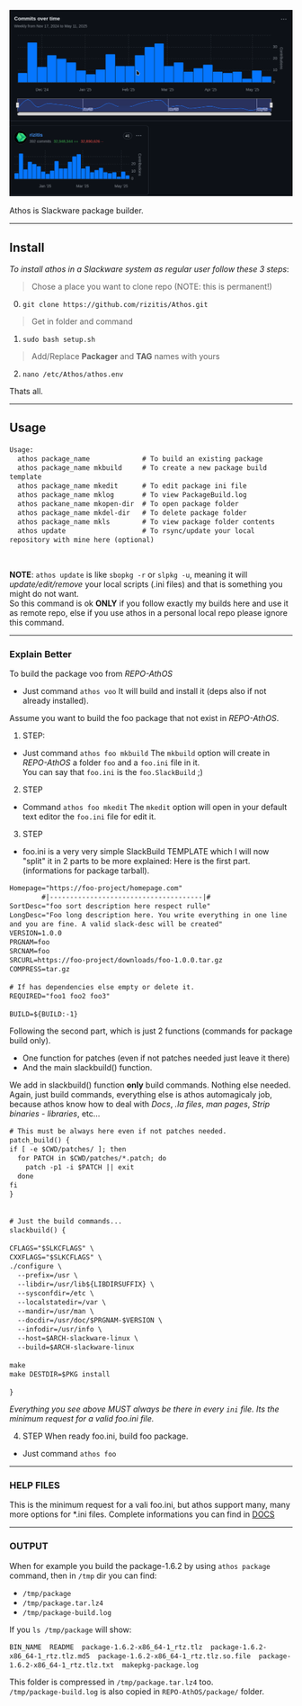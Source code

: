 ![](./IMAGES/Commitsovertime.png)

Athos is Slackware package builder.<br>

---

## Install

*To install athos in a Slackware system as regular user follow these 3 steps*:

> Chose a place you want to clone repo (NOTE: this is permanent!)
0. `git clone https://github.com/rizitis/Athos.git`
> Get in folder and command
1. `sudo bash setup.sh`
> Add/Replace **Packager** and **TAG** names with yours
2. `nano /etc/Athos/athos.env`

Thats all.

---

## Usage

```
Usage:
  athos package_name             # To build an existing package
  athos package_name mkbuild     # To create a new package build template
  athos package_name mkedit      # To edit package ini file
  athos package_name mklog       # To view PackageBuild.log
  athos packane_name mkopen-dir  # To open package folder
  athos package_name mkdel-dir   # To delete package folder
  athos package_name mkls        # To view package folder contents
  athos update                   # To rsync/update your local repository with mine here (optional)

  
```
**NOTE**: `athos update` is like `sbopkg -r` or `slpkg -u`, meaning it will *update/edit/remove* your local scripts (.ini files) and that is something you might do not want.<br>
     So this command is ok **ONLY** if you follow exactly my builds here and use it as remote repo, else if you use athos in a personal local repo please ignore this command.

- - -

### Explain Better

To build the package voo from *REPO-AthOS* 
- Just command `athos voo` 
It will build and install it (deps also if not already installed).

Assume you want to build the foo package that not exist in *REPO-AthOS*. 
1. STEP:
- Just command `athos foo mkbuild` 
The `mkbuild` option will create in *REPO-AthOS* a folder `foo` and a `foo.ini` file in it.<br>
You can say that `foo.ini` is the `foo.SlackBuild` ;)<br>

2. STEP
- Command `athos foo mkedit`
The `mkedit` option will open in your default text editor the `foo.ini` file for edit it.

3. STEP
- foo.ini is a very very simple SlackBuild TEMPLATE which I will now "split" it in 2 parts to be more explained:
Here is the first part. (informations for package tarball). <br>
```
Homepage="https://foo-project/homepage.com"
        #|--------------------------------------|#
SortDesc="foo sort description here respect rulle"
LongDesc="Foo long description here. You write everything in one line and you are fine. A valid slack-desc will be created"
VERSION=1.0.0
PRGNAM=foo
SRCNAM=foo
SRCURL=https://foo-project/downloads/foo-1.0.0.tar.gz
COMPRESS=tar.gz

# If has dependencies else empty or delete it.
REQUIRED="foo1 foo2 foo3"

BUILD=${BUILD:-1}
```

Following the second part, which is just 2 functions (commands for package build only).<br>

- One function for patches (even if not patches needed just leave it there)<br>
- And the main slackbuild() function.

We add in slackbuild() function **only** build commands. Nothing else needed.<br> 
Again, just build commands, everything else is athos automagicaly job, because athos know how to deal with *Docs*, *.la files*, *man pages*, *Strip binaries - libraries*, etc...

```
# This must be always here even if not patches needed.
patch_build() {
if [ -e $CWD/patches/ ]; then
  for PATCH in $CWD/patches/*.patch; do
    patch -p1 -i $PATCH || exit
  done
fi
}


# Just the build commands...
slackbuild() {

CFLAGS="$SLKCFLAGS" \
CXXFLAGS="$SLKCFLAGS" \
./configure \
  --prefix=/usr \
  --libdir=/usr/lib${LIBDIRSUFFIX} \
  --sysconfdir=/etc \
  --localstatedir=/var \
  --mandir=/usr/man \
  --docdir=/usr/doc/$PRGNAM-$VERSION \
  --infodir=/usr/info \
  --host=$ARCH-slackware-linux \
  --build=$ARCH-slackware-linux

make
make DESTDIR=$PKG install

}
```
*Everything you see above MUST always be there in every `ini` file. Its the minimum request for a valid foo.ini file.*

4. STEP
When ready foo.ini, build foo package.
- Just command `athos foo`


--- 

### HELP FILES
This is the minimum request for a vali foo.ini, but athos support many, many more options for *.ini files.
Complete informations you can find in [DOCS](https://github.com/rizitis/PLASMA_WORLD/tree/main/AthOS/DOCS)


---

### OUTPUT

When for example you build the package-1.6.2 by using `athos package` command, then in `/tmp` dir you can find:
- `/tmp/package`
- `/tmp/package.tar.lz4`
- `/tmp/package-build.log`

If you `ls /tmp/package` will show:
```
BIN_NAME  README  package-1.6.2-x86_64-1_rtz.tlz  package-1.6.2-x86_64-1_rtz.tlz.md5  package-1.6.2-x86_64-1_rtz.tlz.so.file  package-1.6.2-x86_64-1_rtz.tlz.txt  makepkg-package.log
```
This folder is compressed in `/tmp/package.tar.lz4` too.<br>
`/tmp/package-build.log` is also copied in `REPO-AthOS/package/` folder.

